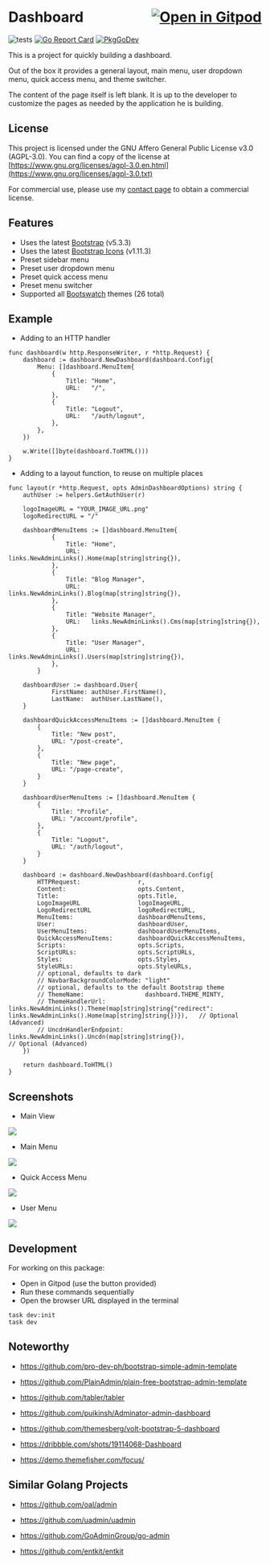 # Dashboard <a href="https://gitpod.io/#https://github.com/gouniverse/dashboard" style="float:right;"><img src="https://gitpod.io/button/open-in-gitpod.svg" alt="Open in Gitpod" loading="lazy"></a>

![tests](https://github.com/gouniverse/dashboard/workflows/tests/badge.svg)
[![Go Report Card](https://goreportcard.com/badge/github.com/gouniverse/dashboard)](https://goreportcard.com/report/github.com/gouniverse/dashboard)
[![PkgGoDev](https://pkg.go.dev/badge/github.com/gouniverse/dashboard)](https://pkg.go.dev/github.com/gouniverse/dashboard)

This is a project for quickly building a dashboard.

Out of the box it provides a general layout, main menu,
user dropdown menu, quick access menu, and theme switcher.

The content of the page itself is left blank. It is up to the developer
to customize the pages as needed by the application he is building.

## License

This project is licensed under the GNU Affero General Public License v3.0 (AGPL-3.0). You can find a copy of the license at [https://www.gnu.org/licenses/agpl-3.0.en.html](https://www.gnu.org/licenses/agpl-3.0.txt)

For commercial use, please use my [contact page](https://lesichkov.co.uk/contact) to obtain a commercial license.

## Features

- Uses the latest [Bootstrap](https://getbootstrap.com) (v5.3.3)
- Uses the latest [Bootstrap Icons](https://icons.getbootstrap.com/) (v1.11.3)
- Preset sidebar menu
- Preset user dropdown menu
- Preset quick access menu
- Preset menu switcher
- Supported all [Bootswatch](https://bootswatch.com/) themes (26 total)

## Example

- Adding to an HTTP handler

```golang
func dashboard(w http.ResponseWriter, r *http.Request) {
	dashboard := dashboard.NewDashboard(dashboard.Config{
		Menu: []dashboard.MenuItem{
			{
				Title: "Home",
				URL:   "/",
			},
			{
				Title: "Logout",
				URL:   "/auth/logout",
			},
		},
	})

	w.Write([]byte(dashboard.ToHTML()))
}
```

- Adding to a layout function, to reuse on multiple places

```golang
func layout(r *http.Request, opts AdminDashboardOptions) string {
    authUser := helpers.GetAuthUser(r)

    logoImageURL = "YOUR_IMAGE_URL.png"
	logoRedirectURL = "/"

    dashboardMenuItems := []dashboard.MenuItem{
            {
                Title: "Home",
                URL:   links.NewAdminLinks().Home(map[string]string{}),
            },
            {
                Title: "Blog Manager",
                URL:   links.NewAdminLinks().Blog(map[string]string{}),
            },
            {
                Title: "Website Manager",
                URL:   links.NewAdminLinks().Cms(map[string]string{}),
            },
            {
                Title: "User Manager",
                URL:   links.NewAdminLinks().Users(map[string]string{}),
            },
        }

    dashboardUser := dashboard.User{
            FirstName: authUser.FirstName(),
            LastName:  authUser.LastName(),
    }

    dashboardQuickAccessMenuItems := []dashboard.MenuItem {
        {
            Title: "New post",
            URL: "/post-create",
        },
        {
            Title: "New page",
            URL: "/page-create",
        }
    }
        
    dashboardUserMenuItems := []dashboard.MenuItem {
        {
            Title: "Profile",
            URL: "/account/profile",
        },
        {
            Title: "Logout",
            URL: "/auth/logout",
        }
    }
        
    dashboard := dashboard.NewDashboard(dashboard.Config{
        HTTPRequest:                r,
        Content:                    opts.Content,
        Title:                      opts.Title,
        LogoImageURL                logoImageURL,
        LogoRedirectURL             logoRedirectURL,
        MenuItems:                  dashboardMenuItems,
        User:                       dashboardUser,
        UserMenuItems:              dashboardUserMenuItems,
        QuickAccessMenuItems:       dashboardQuickAccessMenuItems,
        Scripts:                    opts.Scripts,
        ScriptURLs:                 opts.ScriptURLs,
        Styles:                     opts.Styles,
        StyleURLs:                  opts.StyleURLs,
        // optional, defaults to dark
        // NavbarBackgroundColorMode: "light"
        // optional, defaults to the default Bootstrap theme
        // ThemeName:                 dashboard.THEME_MINTY,
        // ThemeHandlerUrl:      links.NewAdminLinks().Theme(map[string]string{"redirect": links.NewAdminLinks().Home(map[string]string{})}),   // Optional (Advanced)
        // UncdnHandlerEndpoint: links.NewAdminLinks().Uncdn(map[string]string{}),                                                              // Optional (Advanced)
    })

    return dashboard.ToHTML()
}
```

## Screenshots

- Main View

<img src="./screenshots/Screenshot_MainView_20230712.png" />

- Main Menu

<img src="./screenshots/Screenshot_MainMenu_20230712.png" />

- Quick Access Menu

<img src="./screenshots/Screenshot_QuickAccessMenu_20230712.png" />

- User Menu

<img src="./screenshots/Screenshot_UserMenu_20230712.png" />

## Development
For working on this package:
- Open in Gitpod (use the button provided)
- Run these commands sequentially
- Open the browser URL displayed in the terminal
```
task dev:init
task dev
```

## Noteworthy

- https://github.com/pro-dev-ph/bootstrap-simple-admin-template

- https://github.com/PlainAdmin/plain-free-bootstrap-admin-template

- https://github.com/tabler/tabler

- https://github.com/puikinsh/Adminator-admin-dashboard

- https://github.com/themesberg/volt-bootstrap-5-dashboard

- https://dribbble.com/shots/19114068-Dashboard

- https://demo.themefisher.com/focus/

## Similar Golang Projects

- https://github.com/oal/admin

- https://github.com/uadmin/uadmin

- https://github.com/GoAdminGroup/go-admin

- https://github.com/entkit/entkit
